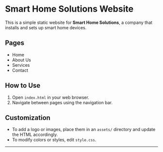 # Smart Home Solutions Website

This is a simple static website for **Smart Home Solutions**, a company that installs and sets up smart home devices.

## Pages

- Home
- About Us
- Services
- Contact

## How to Use

1. Open `index.html` in your web browser.
2. Navigate between pages using the navigation bar.

## Customization

- To add a logo or images, place them in an `assets/` directory and update the HTML accordingly.
- To modify colors or styles, edit `style.css`.

---


